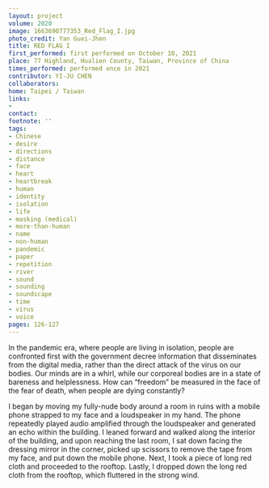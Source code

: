 ```yaml
---
layout: project
volume: 2020
image: 1663690777353_Red_Flag_I.jpg
photo_credit: Yan Guei-Jhen
title: RED FLAG I
first_performed: first performed on October 10, 2021
place: 77 Highland, Hualien County, Taiwan, Province of China
times_performed: performed once in 2021
contributor: YI-JU CHEN
collaborators:
home: Taipei / Taiwan
links:
-
contact:
footnote: ''
tags:
- Chinese
- desire
- directions
- distance
- face
- heart
- heartbreak
- human
- identity
- isolation
- life
- masking (medical)
- more-than-human
- name
- non-human
- pandemic
- paper
- repetition
- river
- sound
- sounding
- soundscape
- time
- virus
- voice
pages: 126-127
---
```


In the pandemic era, where people are living in isolation, people are confronted first with the government decree information that disseminates from the digital media, rather than the direct attack of the virus on our bodies. Our minds are in a whirl, while our corporeal bodies are in a state of bareness and helplessness. How can “freedom” be measured in the face of the fear of death, when people are dying constantly?

I began by moving my fully-nude body around a room in ruins with a mobile phone strapped to my face and a loudspeaker in my hand. The phone repeatedly played audio amplified through the loudspeaker and generated an echo within the building. I leaned forward and walked along the interior of the building, and upon reaching the last room, I sat down facing the dressing mirror in the corner, picked up scissors to remove the tape from my face, and put down the mobile phone. Next, I took a piece of long red cloth and proceeded to the rooftop. Lastly, I dropped down the long red cloth from the rooftop, which fluttered in the strong wind.